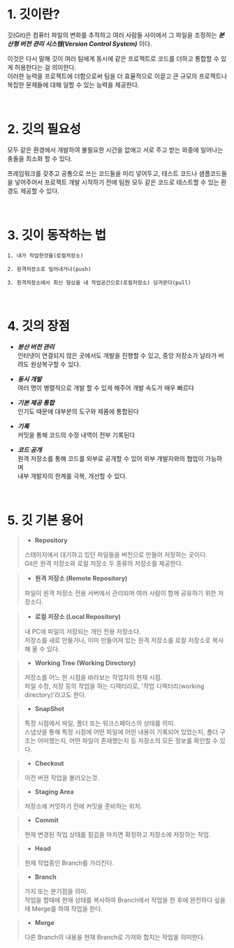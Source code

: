 # 1. 깃이란?
깃(Git)은 컴퓨터 파일의 변화를 추적하고 여러 사람들 사이에서 그 파일을 조정하는 **_분산형 버전 관리 시스템(Version Control System)_** 이다.

이것은 다시 말해 깃이 여러 팀에게 동시에 같은 프로젝트로 코드를 더하고 통합할 수 있게 허용한다는 걸 의미한다.   
이러한 능력을 프로젝트에 더함으로써 팀을 더 효율적으로 이끌고 큰 규모의 프로젝트나 복잡한 문제들에 대해 일할 수 있는 능력을 제공한다.

<br/>

# 2. 깃의 필요성
모두 같은 환경에서 개발하여 불필요한 시간을 없애고 서로 주고 받는 와중에 일어나는 충돌을 최소화 할 수 있다.   

프레임워크를 갖추고 공통으로 쓰는 코드들을 미리 넣어두고, 테스트 코드나 샘플코드들을 넣어주어서 프로젝트 개발 시작하기 전에 팀원 모두 같은 코드로 테스트할 수 있는 환경도 제공할 수 있다.

<br/>

# 3. 깃이 동작하는 법
    1. 내가 작업한것을(로컬저장소)   
    
    2. 원격저장소로 밀어내거나(push)   
    
    3. 원격저장소에서 최신 형상을 내 작업공간으로(로컬저장소) 당겨온다(pull)

<br/>

# 4. 깃의 장점

- ***분산 버전 관리***   
인터넷이 연결되지 않은 곳에서도 개발을 진행할 수 있고, 중앙 저장소가 날라가 버려도 원상복구할 수 있다.

- ***동시 개발***   
여러 명이 병렬적으로 개발 할 수 있게 해주어 개발 속도가 매우 빠르다

- ***기본 제공 통합***   
인기도 때문에 대부분의 도구와 제품에 통합된다

- ***기록***   
커밋을 통해 코드의 수정 내역이 전부 기록된다

- ***코드 공개***   
원격 저장소를 통해 코드를 외부로 공개할 수 있어 외부 개발자와의 협업이 가능하며   
내부 개발자의 한계를 극복, 개선할 수 있다.

<br/>

# 5. 깃 기본 용어
> - **Repository**
>
>스테이지에서 대기하고 있던 파일들을 버전으로 만들어 저장하는 곳이다.   
Git은 원격 저장소와 로컬 저장소 두 종류의 저장소를 제공한다.   

> - **원격 저장소 (Remote Repository)**
>
>파일이 원격 저장소 전용 서버에서 관리되며 여러 사람이 함께 공유하기 위한 저장소다.   

> - **로컬 저장소 (Local Repository)**
>
>내 PC에 파일이 저장되는 개인 전용 저장소다.   
저장소를 새로 만들거나, 이미 만들어져 있는 원격 저장소를 로컬 저장소로 복사해 올 수 있다.   

> - **Working Tree (Working Directory)**
>
>저장소를 어느 한 시점을 바라보는 작업자의 현재 시점.   
파일 수정, 저장 등의 작업을 하는 디렉터리로, '작업 디렉터리(working directory)'라고도 한다.   

> - **SnapShot**
>
>특정 시점에서 파일, 폴더 또는 워크스페이스의 상태를 의미.   
스냅샷을 통해 특정 시점에 어떤 파일에 어떤 내용이 기록되어 있었는지, 폴더 구조는 어떠했는지, 어떤 파일이 존재했는지 등 저장소의 모든 정보를 확인할 수 있다.   

> - **Checkout**
> 
>이전 버젼 작업을 불러오는것.   

> - **Staging Area**
>
>저장소에 커밋하기 전에 커밋을 준비하는 위치.   

> - **Commit**
>
>현재 변경된 작업 상태를 점검을 마치면 확정하고 저장소에 저장하는 작업.   

> - **Head**
>
>현재 작업중인 Branch를 가리킨다.   

> - **Branch**
>
>가지 또는 분기점을 의미.   
작업을 할때에 현재 상태를 복사하여 Branch에서 작업을 한 후에 완전하다 싶을 때 Merge를 하여 작업을 한다.   

> - **Merge**
>
>다른 Branch의 내용을 현재 Branch로 가져와 합치는 작업을 의미한다.   

